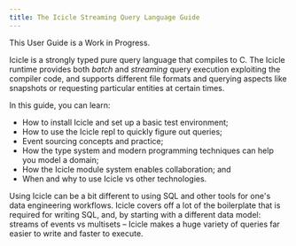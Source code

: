 ```yaml
---
title: The Icicle Streaming Query Language Guide
---
```


This User Guide is a Work in Progress.

Icicle is a strongly typed pure query language that compiles to C. The Icicle runtime
provides both _batch_ and _streaming_ query execution exploiting the compiler code,
and supports different file formats and querying aspects like snapshots or requesting
particular entities at certain times.

In this guide, you can learn:

- How to install Icicle and set up a basic test environment;
- How to use the Icicle repl to quickly figure out queries;
- Event sourcing concepts and practice;
- How the type system and modern programming techniques can help you model a domain;
- How the Icicle module system enables collaboration; and
- When and why to use Icicle vs other technologies.


Using Icicle can be a bit different to using SQL and other tools for one's data
engineering workflows. Icicle covers off a lot of the boilerplate that is required
for writing SQL, and, by starting with a different data model: streams of events vs
multisets – Icicle makes a huge variety of queries far easier to write and faster
to execute.
